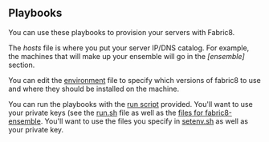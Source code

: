 ## Playbooks

You can use these playbooks to provision your servers with Fabric8.

The _hosts_ file is where you put your server IP/DNS catalog. For example, the machines that will make up your ensemble will go in the _[ensemble]_ section.

You can edit the [environment](setenv.sh) file to specify which versions of fabric8 to use and where they should be installed on the machine.

You can run the playbooks with the [run script](run.sh) provided. You'll want to use your private keys (see the [run.sh](run.sh) file as well as the [files for fabric8-ensemble](provision/roles/fabric8-ensemble/files/). You'll want to use the files you specify in [setenv.sh](setenv.sh) as well as your private key.
